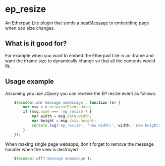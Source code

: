 # ep_resize

An Etherpad Lite plugin that sends a [postMessage](https://developer.mozilla.org/en-US/docs/Web/API/Window/postMessage "postMessage documentation in MDN") to embedding page when pad size changes.

## What is it good for?

For example when you want to embed the Etherpad Lite in an iframe and want the iframe size to dynamically change so that all the contents would fit.

## Usage example

Assuming you use JQuery you can receive the EP resize event as follows:

```javascript
    $(window).on('message onmessage', function (e) {
        var msg = e.originalEvent.data;
        if (msg.name === 'ep_resize') {
            var width = msg.data.width;
            var height = msg.data.height;
            console.log('ep_resize', 'new width:', width, 'new height:', height);
        }
    });
```

When making single page webapps, don't forget to remove the message handler when the view is destroyed

```javascript
    $(window).off('message onmessage');
```
